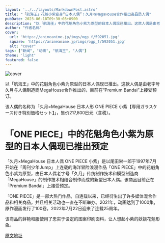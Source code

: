 ```yaml
---
layout: '../../layouts/MarkdownPost.astro'
title: "「航海王」花魁小紫变身“日本人偶”！久月与MegaHouse合作推出高品质人偶"
pubDate: 2023-06-18T09:30:03+0900
description: "以「航海王」中的花魁角色小紫为原型的日本人偶现已推出。这款人偶是由老字号久月与人偶制造商MegaHouse合作推出的，目前在“Premium Bandai”上接受预订。"
author: "作者名称"
cover:
  url: 'https://animeanime.jp/imgs/ogp_f/592051.jpg'
  square: 'https://animeanime.jp/imgs/ogp_f/592051.jpg'
  alt: "cover"
tags: ["新闻", "动画", "航海王", "人偶"]
theme: 'light'
featured: false
---
```


![cover](https://animeanime.jp/imgs/ogp_f/592051.jpg)

以「航海王」中的花魁角色小紫为原型的日本人偶现已推出。这款人偶是由老字号久月与人偶制造商MegaHouse合作推出的，目前在“Premium Bandai”上接受预订。

该人偶的名称为「久月×MegaHouse 日本人形 ONE PIECE 小紫【専用ガラスケース付き特別価格セット】」，售价217,800日元（含税）。

# 「ONE PIECE」中的花魁角色小紫为原型的日本人偶现已推出预定

「久月×MegaHouse 日本人偶 ONE PIECE 小紫」是以尾田栄一郎于1997年7月开始在「周刊少年Jump」上连载的海洋冒险浪漫作品「ONE PIECE」中的花魁角色小紫为原型，由日本人偶老字号「久月」传统制作技术和模型制造商「MegaHouse」的制作技术相结合制作而成的新型日本人偶。该商品目前正在「Premium Bandai」上接受预定。

「ONE PIECE」是一部大热门作品，自连载以来，已经衍生出了许多媒体混合作品和相关商品，并且相关活动也一直在不断举办。2021年，动画达到了1000集，原作漫画发行了100卷。2022年7月22日迎来了连载25周年。

该商品的鲜艳和服使用了忠实于设定的图案印刷面料，让人想起小紫的妖娆花魁形象。

  [原文地址](https://animeanime.jp/article/2023/06/18/77993.html)